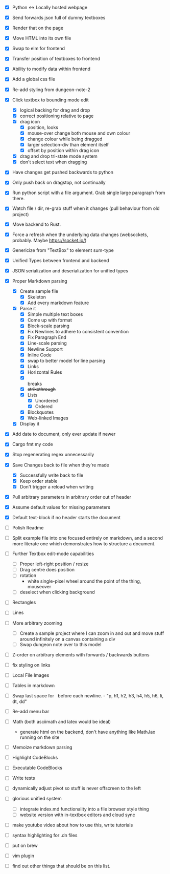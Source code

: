 - [x] Python <-> Locally hosted webpage
- [x] Send forwards json full of dummy textboxes
- [x] Render that on the page
- [x] Move HTML into its own file
- [x] Swap to elm for frontend
- [x] Transfer position of textboxes to frontend
- [x] Ability to modify data within frontend

- [x] Add a global css file
- [x] Re-add styling from dungeon-note-2

- [x] Click textbox to bounding mode edit
    - [x] logical backing for drag and drop
    - [x] correct positioning relative to page
    - [x] drag icon
        - [x] position, looks
        - [x] mouse-over change both mouse and own colour
        - [x] change colour while being dragged
        - [x] larger selection-div than element itself
        - [x] offset by position within drag icon
    - [x] drag and drop tri-state mode system
    - [x] don't select text when dragging

- [x] Have changes get pushed backwards to python
- [x] Only push back on dragstop, not continually 

- [x] Run python script with a file argument. Grab single large paragraph from there.
- [x] Watch file / dir, re-grab stuff when it changes (pull behaviour from old project)

- [x] Move backend to Rust.

- [x] Force a refresh when the underlying data changes (websockets, probably.
      Maybe https://socket.io/)

- [x] Genericize from "TextBox" to element sum-type
- [x] Unified Types between frontend and backend
- [x] JSON serialization and deserialization for unified types
- [x] Proper Markdown parsing
    - [x] Create sample file
        - [x] Skeleton 
        - [x] Add every markdown feature

    - [x] Parse it
        - [x] Simple multiple text boxes
        - [x] Come up with format
        - [x] Block-scale parsing
        - [x] Fix Newlines to adhere to consistent convention
        - [x] Fix Paragraph End
        - [x] Line-scale parsing
        - [x] Newline Support
        - [x] Inline Code
        - [x] swap to better model for line parsing
        - [x] Links
        - [x] Horizontal Rules
        - [x] <br> breaks
        - [x] ~~strikethrough~~
        - [x] Lists
            - [x] Unordered
            - [x] Ordered
        - [x] Blockquotes
        - [x] Web-linked Images

    - [x] Display it

- [x] Add date to document, only ever update if newer

- [x] Cargo fmt my code

- [x] Stop regenerating regex unnecessarily

- [x] Save Changes back to file when they're made
    - [x] Successfully write back to file
    - [x] Keep order stable
    - [x] Don't trigger a reload when writing

- [x] Pull arbitrary parameters in arbitrary order out of header
- [x] Assume default values for missing parameters
- [x] Default text-block if no header starts the document

- [ ] Polish Readme

- [ ] Split example file into one focused entirely on markdown, and a second
      more literate one which demonstrates how to structure a document.

- [ ] Further Textbox edit-mode capabilities
    - [ ] Proper left-right position / resize
    - [ ] Drag centre does position
    - [ ] rotation
        - white single-pixel wheel around the point of the thing, mouseover
    - [ ] deselect when clicking background

- [ ] Rectangles

- [ ] Lines

- [ ] More arbitrary zooming
    - [ ] Create a sample project where I can zoom in and out and move stuff around infinitely on a canvas containing a div
    - [ ] Swap dungeon note over to this model

- [ ] Z-order on arbitrary elements with forwards / backwards buttons

- [ ] fix styling on links
- [ ] Local File Images
- [ ] Tables in markdown
- [ ] Swap last space for &nbsp; before each newline.
        - "p, h1, h2, h3, h4, h5, h6, li, dt, dd"

- [ ] Re-add menu bar
- [ ] Math (both asciimath and latex would be ideal)
    - generate html on the backend, don't have anything like MathJax
      running on the site
- [ ] Memoize markdown parsing
- [ ] Highlight CodeBlocks
- [ ] Executable CodeBlocks
- [ ] Write tests
- [ ] dynamically adjust pivot so stuff is never offscreen to the left
- [ ] glorious unified system
    - [ ] integrate index.md functionality into a file browser style thing
    - [ ] website version with in-textbox editors and cloud sync
- [ ] make youtube video about how to use this, write tutorials
- [ ] syntax highlighting for .dn files
- [ ] put on brew
- [ ] vim plugin
- [ ] find out other things that should be on this list.
